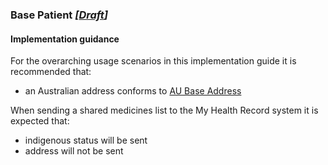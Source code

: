 ### Base Patient *[[Draft](http://hl7.org/fhir/stu3/valueset-publication-status.html)]*

#### Implementation guidance

For the overarching usage scenarios in this implementation guide it is recommended that:
* an Australian address conforms to [AU Base Address](https://build.fhir.org/ig/hl7au/au-fhir-base-stu3/StructureDefinition-au-address.html)

When sending a shared medicines list to the My Health Record system it is expected that:
* indigenous status will be sent
* address will not be sent